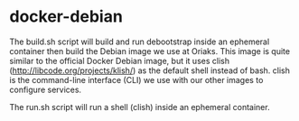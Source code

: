 # docker-debian

The build.sh script will build and run debootstrap inside an ephemeral container then build the Debian image we use at Oriaks. This image is quite similar to the official Docker Debian image, but it uses clish (http://libcode.org/projects/klish/) as the default shell instead of bash. clish is the command-line interface (CLI) we use with our other images to configure services.

The run.sh script will run a shell (clish) inside an ephemeral container.
